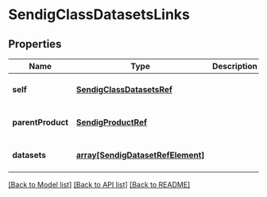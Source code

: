 # SendigClassDatasetsLinks

## Properties
Name | Type | Description | Notes
------------ | ------------- | ------------- | -------------
**self** | [**SendigClassDatasetsRef**](SendigClassDatasetsRef.md) |  | [optional] [default to null]
**parentProduct** | [**SendigProductRef**](SendigProductRef.md) |  | [optional] [default to null]
**datasets** | [**array[SendigDatasetRefElement]**](SendigDatasetRefElement.md) |  | [optional] [default to null]

[[Back to Model list]](../README.md#documentation-for-models) [[Back to API list]](../README.md#documentation-for-api-endpoints) [[Back to README]](../README.md)


